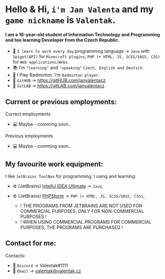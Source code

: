 # Hello & Hi, `i'm Jan Valenta` and my `game nickname` is `Valentak`.
#### I am a 16-year-old student of Information Technology and Programming and too learning Developer from the Czech Republic.
- 🔧 `I learn to work every day` programming language -> 
                                                          `Java` with `Spigot(API)` for `Minecraft plugins`, 
                                                          `PHP (+ HTML, JS, SCSS/SASS, CSS)` for `Web applications/Webs`.
- 📚 I’m `"learning"` and `"speaking"` `Czech, English and Deutsch`.
- 🏸 I Play Badminton. I’m `Badminton player`. 
- 📑 `GitHUB` -> https://gitHUB.com/janvalentacz
- 📑 `GitLAB` -> https://gitLAB.com/janvalentacz

## Current or previous employments:
Currect employments
- 💻 Maybe - comming soon..

Previous employments
- 💻 Maybe - comming soon..


##  My favourite work equipment:
I like `JetBrains ToolBox` for programming. I using and learning:
- ⚙ (JetBrains) [IntelliJ IDEA Ultimate](https://www.jetbrains.com/idea/) -> `Java`,
- ⚙ (JetBrains) [PHPStorm](https://www.jetbrains.com/phpstorm/) -> `PHP (+ HTML, JS, SCSS/SASS, CSS)`,

   - ! THE PROGRAMS FROM JETBRAINS ARE NOT USED FOR COMMERCIAL PURPOSES, ONLY FOR NON-COMMERCIAL PURPOSES ! 
   - ! WHEN USING COMMERCIAL PROGRAMS FOR COMMERCIAL PURPOSES, THE PROGRAMS ARE PURCHASED !

## Contact for me:
Contacts:
- 💬 `Discord` -> Valentak#1111
- 💬 `Email` -> valentak@valentak.cz


